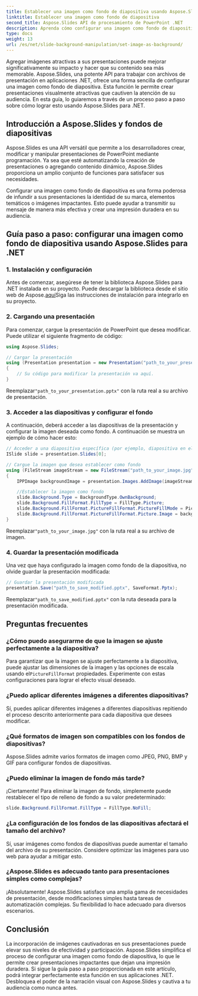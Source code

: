 ```yaml
---
title: Establecer una imagen como fondo de diapositiva usando Aspose.Slides
linktitle: Establecer una imagen como fondo de diapositiva
second_title: Aspose.Slides API de procesamiento de PowerPoint .NET
description: Aprenda cómo configurar una imagen como fondo de diapositiva usando Aspose.Slides para .NET. Cree presentaciones cautivadoras con guía paso a paso y código fuente. ¡Mejora el impacto visual hoy!
type: docs
weight: 13
url: /es/net/slide-background-manipulation/set-image-as-background/
---
```


Agregar imágenes atractivas a sus presentaciones puede mejorar significativamente su impacto y hacer que su contenido sea más memorable. Aspose.Slides, una potente API para trabajar con archivos de presentación en aplicaciones .NET, ofrece una forma sencilla de configurar una imagen como fondo de diapositiva. Esta función le permite crear presentaciones visualmente atractivas que cautiven la atención de su audiencia. En esta guía, lo guiaremos a través de un proceso paso a paso sobre cómo lograr esto usando Aspose.Slides para .NET. 

## Introducción a Aspose.Slides y fondos de diapositivas

Aspose.Slides es una API versátil que permite a los desarrolladores crear, modificar y manipular presentaciones de PowerPoint mediante programación. Ya sea que esté automatizando la creación de presentaciones o agregando contenido dinámico, Aspose.Slides proporciona un amplio conjunto de funciones para satisfacer sus necesidades.

Configurar una imagen como fondo de diapositiva es una forma poderosa de infundir a sus presentaciones la identidad de su marca, elementos temáticos o imágenes impactantes. Esto puede ayudar a transmitir su mensaje de manera más efectiva y crear una impresión duradera en su audiencia.

## Guía paso a paso: configurar una imagen como fondo de diapositiva usando Aspose.Slides para .NET

### 1. Instalación y configuración

 Antes de comenzar, asegúrese de tener la biblioteca Aspose.Slides para .NET instalada en su proyecto. Puede descargar la biblioteca desde el sitio web de Aspose.[aquí](https://releases.aspose.com/slides/net/)Siga las instrucciones de instalación para integrarlo en su proyecto.

### 2. Cargando una presentación

Para comenzar, cargue la presentación de PowerPoint que desea modificar. Puede utilizar el siguiente fragmento de código:

```csharp
using Aspose.Slides;

// Cargar la presentación
using (Presentation presentation = new Presentation("path_to_your_presentation.pptx"))
{
    // Su código para modificar la presentación va aquí.
}
```

 Reemplazar`"path_to_your_presentation.pptx"` con la ruta real a su archivo de presentación.

### 3. Acceder a las diapositivas y configurar el fondo

A continuación, deberá acceder a las diapositivas de la presentación y configurar la imagen deseada como fondo. A continuación se muestra un ejemplo de cómo hacer esto:

```csharp
// Acceder a una diapositiva específica (por ejemplo, diapositiva en el índice 0)
ISlide slide = presentation.Slides[0];

// Cargue la imagen que desea establecer como fondo
using (FileStream imageStream = new FileStream("path_to_your_image.jpg", FileMode.Open))
{
    IPPImage backgroundImage = presentation.Images.AddImage(imageStream);

    //Establecer la imagen como fondo
    slide.Background.Type = BackgroundType.OwnBackground;
    slide.Background.FillFormat.FillType = FillType.Picture;
    slide.Background.FillFormat.PictureFillFormat.PictureFillMode = PictureFillMode.Tile;
    slide.Background.FillFormat.PictureFillFormat.Picture.Image = backgroundImage;
}
```

 Reemplazar`"path_to_your_image.jpg"` con la ruta real a su archivo de imagen.

### 4. Guardar la presentación modificada

Una vez que haya configurado la imagen como fondo de la diapositiva, no olvide guardar la presentación modificada:

```csharp
// Guardar la presentación modificada
presentation.Save("path_to_save_modified.pptx", SaveFormat.Pptx);
```

 Reemplazar`"path_to_save_modified.pptx"` con la ruta deseada para la presentación modificada.

## Preguntas frecuentes

### ¿Cómo puedo asegurarme de que la imagen se ajuste perfectamente a la diapositiva?

 Para garantizar que la imagen se ajuste perfectamente a la diapositiva, puede ajustar las dimensiones de la imagen y las opciones de escala usando el`PictureFillFormat` propiedades. Experimente con estas configuraciones para lograr el efecto visual deseado.

### ¿Puedo aplicar diferentes imágenes a diferentes diapositivas?

Sí, puedes aplicar diferentes imágenes a diferentes diapositivas repitiendo el proceso descrito anteriormente para cada diapositiva que desees modificar.

### ¿Qué formatos de imagen son compatibles con los fondos de diapositivas?

Aspose.Slides admite varios formatos de imagen como JPEG, PNG, BMP y GIF para configurar fondos de diapositivas.

### ¿Puedo eliminar la imagen de fondo más tarde?

¡Ciertamente! Para eliminar la imagen de fondo, simplemente puede restablecer el tipo de relleno de fondo a su valor predeterminado:

```csharp
slide.Background.FillFormat.FillType = FillType.NoFill;
```

### ¿La configuración de los fondos de las diapositivas afectará el tamaño del archivo?

Sí, usar imágenes como fondos de diapositivas puede aumentar el tamaño del archivo de su presentación. Considere optimizar las imágenes para uso web para ayudar a mitigar esto.

### ¿Aspose.Slides es adecuado tanto para presentaciones simples como complejas?

¡Absolutamente! Aspose.Slides satisface una amplia gama de necesidades de presentación, desde modificaciones simples hasta tareas de automatización complejas. Su flexibilidad lo hace adecuado para diversos escenarios.

## Conclusión

La incorporación de imágenes cautivadoras en sus presentaciones puede elevar sus niveles de efectividad y participación. Aspose.Slides simplifica el proceso de configurar una imagen como fondo de diapositiva, lo que le permite crear presentaciones impactantes que dejan una impresión duradera. Si sigue la guía paso a paso proporcionada en este artículo, podrá integrar perfectamente esta función en sus aplicaciones .NET. Desbloquea el poder de la narración visual con Aspose.Slides y cautiva a tu audiencia como nunca antes.